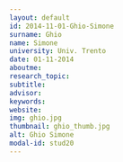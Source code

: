 ```yaml
---
layout: default 
id: 2014-11-01-Ghio-Simone
surname: Ghio
name: Simone
university: Univ. Trento
date: 01-11-2014
aboutme: 
research_topic: 
subtitle: 
advisor: 
keywords: 
website: 
img: ghio.jpg
thumbnail: ghio_thumb.jpg
alt: Ghio Simone
modal-id: stud20
---
```

